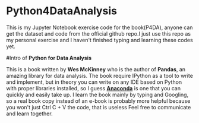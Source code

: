 # Python4DataAnalysis
This is my Jupyter Notebook exercise code for the book(P4DA), anyone can get the dataset and code from the official github repo.I just use this repo as my personal exercise and I haven't finished typing and learning these codes yet.

#Intro of **Python for Data Analysis**

This is a book written by **Wes McKinney** who is the author of **Pandas**, an amazing library for data analysis. The book require IPython as a tool to write and implement, but in theory you can write on any IDE based on Python with proper libraries installed, so I guess **[Anaconda](https://anaconda.org/)** is one that you can quickly and easily take up.
I learn the book mainly by typing and Googling, so a real book copy instead of an e-book is probably more helpful because you won't just Ctrl C + V the code, that is useless
Feel free to communicate and learn together.
